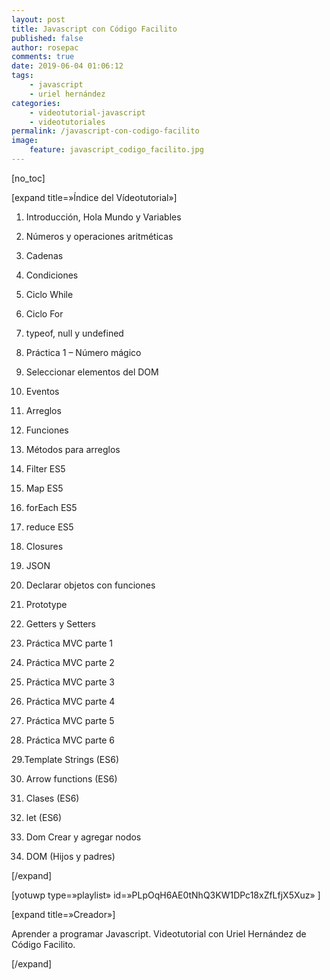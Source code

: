 ```yaml
---
layout: post
title: Javascript con Código Facilito
published: false
author: rosepac
comments: true
date: 2019-06-04 01:06:12
tags:
    - javascript
    - uriel hernández
categories:
    - videotutorial-javascript
    - videotutoriales
permalink: /javascript-con-codigo-facilito
image:
    feature: javascript_codigo_facilito.jpg
---
```

[no_toc]
  
[expand title=&#187;Índice del Vídeotutorial&#187;]
  
1. Introducción, Hola Mundo y Variables
  
2. Números y operaciones aritméticas
  
3. Cadenas
  
4. Condiciones
  
5. Ciclo While
  
6. Ciclo For
  
7. typeof, null y undefined
  
8. Práctica 1 &#8211; Número mágico
  
9. Seleccionar elementos del DOM
  
10. Eventos
  
11. Arreglos
  
12. Funciones
  
13. Métodos para arreglos
  
14. Filter ES5
  
15. Map ES5
  
16. forEach ES5
  
17. reduce ES5
  
18. Closures
  
19. JSON
  
20. Declarar objetos con funciones
  
21. Prototype
  
22. Getters y Setters
  
23. Práctica MVC parte 1
  
24. Práctica MVC parte 2
  
25. Práctica MVC parte 3
  
26. Práctica MVC parte 4
  
27. Práctica MVC parte 5
  
28. Práctica MVC parte 6
  
29.Template Strings (ES6)
  
30. Arrow functions (ES6)
  
31. Clases (ES6)
  
32. let (ES6)
  
33. Dom Crear y agregar nodos
  
34. DOM (Hijos y padres)
  
[/expand]

[yotuwp type=&#187;playlist&#187; id=&#187;PLpOqH6AE0tNhQ3KW1DPc18xZfLfjX5Xuz&#187; ]

[expand title=&#187;Creador&#187;]
  
Aprender a programar Javascript. Videotutorial con Uriel Hernández de Código Facilito.
  
[/expand]
